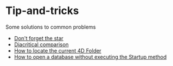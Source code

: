 # Tip-and-tricks

Some solutions to common problems

* <a href="docs/Don't forget the star.md">Don't forget the star</a>
* <a href="docs/Diacritical comparison.md">Diacritical comparison</a>
* <a href="docs/How to locate the current 4D Folder.md">How to locate the current 4D Folder</a>
* <a href="docs/How to open a database without executing the Startup method.md">How to open a database without executing the Startup method</a>

